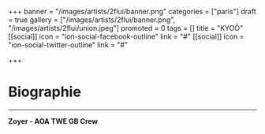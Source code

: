 +++
banner = "/images/artists/2flui/banner.png"
categories = ["paris"]
draft = true
gallery = ["/images/artists/2flui/banner.png", "/images/artists/2flui/union.jpeg"]
promoted = 0
tags = []
title = "KYOÔ"
[[social]]
icon = "ion-social-facebook-outline"
link = "#"
[[social]]
icon = "ion-social-twitter-outline"
link = "#"

+++
# Biographie
---

**Zoyer - AOA TWE GB Crew**